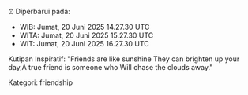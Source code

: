 ⏰ Diperbarui pada:
- WIB: Jumat, 20 Juni 2025 14.27.30 UTC
- WITA: Jumat, 20 Juni 2025 15.27.30 UTC
- WIT: Jumat, 20 Juni 2025 16.27.30 UTC

Kutipan Inspiratif:
"Friends are like sunshine They can brighten up your day,A true friend is someone who Will chase the clouds away."


Kategori: friendship

